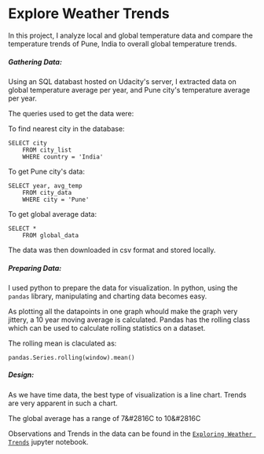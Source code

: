 
# Explore Weather Trends

In this project, I analyze local and global temperature data and compare the temperature trends of Pune, India to overall global temperature trends.

##### Gathering Data:

Using an SQL databast hosted on Udacity's server, I extracted data on global temperature average per year, and Pune city's temperature average per year.

The queries used to get the data were:

To find nearest city in the database:

```
SELECT city
	FROM city_list
    WHERE country = 'India'
```

To get Pune city's data:

```
SELECT year, avg_temp
	FROM city_data
    WHERE city = 'Pune'
```

To get global average data:

```
SELECT *
	FROM global_data 
```

The data was then downloaded in csv format and stored locally.

##### Preparing Data:

I used python to prepare the data for visualization. In python, using the `pandas` library, manipulating and charting data becomes easy.

As plotting all the datapoints in one graph whould make the graph very jittery, a 10 year moving average is calculated. Pandas has the rolling class which can be used to calculate rolling statistics on a dataset.

The rolling mean is claculated as:
```
pandas.Series.rolling(window).mean()
```

##### Design:

As we have time data, the best type of visualization is a line chart. Trends are very apparent in such a chart.

The global average has a range of 7&#2816C to 10&#2816C

Observations and Trends in the data can be found in the [`Exploring Weather Trends`](https://github.com/ParthThakur/Exploring-Weather-Trends/blob/master/Explore%20Weather%20Trends.ipynb) jupyter notebook.
